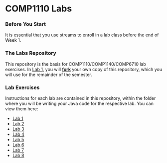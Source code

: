 # COMP1110 Labs

### Before You Start

It is essential that you use streams to [enroll](https://cs.anu.edu.au/streams/) in a lab class before the end of Week 1.

### The Labs Repository

This repository is the basis for COMP1110/COMP1140/COMP6710 lab exercises.
In [Lab 1](src/comp1110/lab1/README.md), you will [**fork**](http://docs.gitlab.com/ee/gitlab-basics/fork-project.html) your own copy of this repository, which you will use for the remainder of the semester.

### Lab Exercises

Instructions for each lab are contained in this repository, within the folder
where you will be writing your Java code for the respective lab.
You can view them here:
*  [Lab 1](src/comp1110/lab1/README.md)
*  [Lab 2](src/comp1110/lab2/README.md)
*  [Lab 3](src/comp1110/lab3/README.md)
*  [Lab 4](src/comp1110/lab4/README.md)
*  [Lab 5](src/comp1110/lab5/README.md)
*  [Lab 6](src/comp1110/lab6/README.md)
*  [Lab 7](src/comp1110/lab7/README.md)
*  [Lab 8](src/comp1110/lab8/README.md)